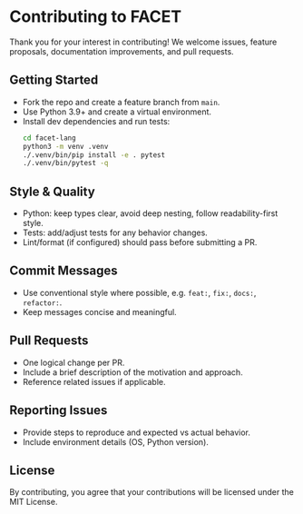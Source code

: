 # Contributing to FACET

Thank you for your interest in contributing! We welcome issues, feature proposals, documentation improvements, and pull requests.

## Getting Started

- Fork the repo and create a feature branch from `main`.
- Use Python 3.9+ and create a virtual environment.
- Install dev dependencies and run tests:
  ```bash
  cd facet-lang
  python3 -m venv .venv
  ./.venv/bin/pip install -e . pytest
  ./.venv/bin/pytest -q
  ```

## Style & Quality

- Python: keep types clear, avoid deep nesting, follow readability-first style.
- Tests: add/adjust tests for any behavior changes.
- Lint/format (if configured) should pass before submitting a PR.

## Commit Messages

- Use conventional style where possible, e.g. `feat:`, `fix:`, `docs:`, `refactor:`.
- Keep messages concise and meaningful.

## Pull Requests

- One logical change per PR.
- Include a brief description of the motivation and approach.
- Reference related issues if applicable.

## Reporting Issues

- Provide steps to reproduce and expected vs actual behavior.
- Include environment details (OS, Python version).

## License

By contributing, you agree that your contributions will be licensed under the MIT License.
